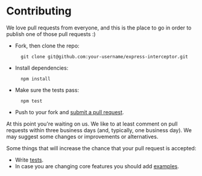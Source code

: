 # Contributing

We love pull requests from everyone, and this is the place to go in order to publish one of those pull requests :)

* Fork, then clone the repo:

    	git clone git@github.com:your-username/express-interceptor.git

* Install dependencies:

    	npm install

* Make sure the tests pass:

    	npm test

* Push to your fork and [submit a pull request](https://github.com/axiomzen/express-interceptor/compare/).

At this point you're waiting on us. We like to at least comment on pull requests
within three business days (and, typically, one business day). We may suggest
some changes or improvements or alternatives.

Some things that will increase the chance that your pull request is accepted:

* Write [tests](https://github.com/axiomzen/express-interceptor/tree/master/tests).
* In case you are changing core features you should add [examples](https://github.com/axiomzen/express-interceptor/tree/master/examples).
